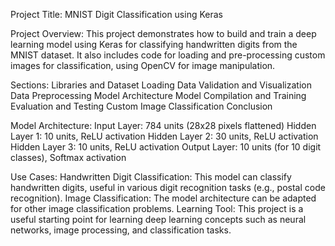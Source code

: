 Project Title: MNIST Digit Classification using Keras

Project Overview:
This project demonstrates how to build and train a deep learning model using Keras for classifying handwritten digits from the MNIST dataset. It also includes code for loading and pre-processing custom images for classification, using OpenCV for image manipulation.

Sections:
Libraries and Dataset Loading
Data Validation and Visualization
Data Preprocessing
Model Architecture
Model Compilation and Training
Evaluation and Testing
Custom Image Classification
Conclusion

Model Architecture:
Input Layer: 784 units (28x28 pixels flattened)
Hidden Layer 1: 10 units, ReLU activation
Hidden Layer 2: 30 units, ReLU activation
Hidden Layer 3: 10 units, ReLU activation
Output Layer: 10 units (for 10 digit classes), Softmax activation

Use Cases:
Handwritten Digit Classification: This model can classify handwritten digits, useful in various digit recognition tasks (e.g., postal code recognition).
Image Classification: The model architecture can be adapted for other image classification problems.
Learning Tool: This project is a useful starting point for learning deep learning concepts such as neural networks, image processing, and classification tasks.
